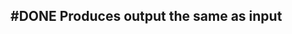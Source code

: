 ## #DONE Produces output the same as input
<!--  #task -->
<!-- created:2023-09-13T01:06:24.193Z task-id:n2qDD group:"Ungrouped Tasks" story-id:List-tasks-in-a-story order:-90 completed:2023-10-01T17:34:03.950Z -->
